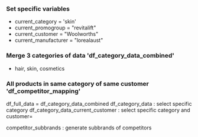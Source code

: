 ### Set specific variables 
- current_category = 'skin'
- current_promogroup = "revitalift"
- current_customer = "Woolworths"
- current_manufacturer = "lorealaust"

### Merge 3 categories of data 'df_category_data_combined'
- hair, skin, cosmetics

### All products in same category of same customer 'df_competitor_mapping'
df_full_data =  df_category_data_combined
df_category_data : select specific category
df_category_data_current_customer : select specific category and customer=

competitor_subbrands : generate subbrands of competitors 


